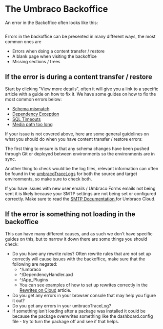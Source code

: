 # The Umbraco Backoffice

An error in the Backoffice often looks like this:

<figure><img src="images/backoffice-error.png" alt=""><figcaption></figcaption></figure>

Errors in the backoffice can be presented in many different ways, the most common ones are

* Errors when doing a content transfer / restore
* A blank page when visiting the backoffice
* Missing sections / trees

## If the error is during a content transfer / restore

Start by clicking "View more details", often it will give you a link to a specific article with a guide on how to fix it. We have some guides on how to fix the most common errors below:

* [Schema mismatch](deployments/schema-mismatches.md)
* [Dependency Exception](deployments/dependency-exceptions.md)
* [SQL Timeouts](https://docs.umbraco.com/umbraco-deploy/deploy-settings#timeout-settings)
* [Media path too long](deployments/path-too-long-exception.md)

If your issue is not covered above, here are some general guidelines on what you should do when you have content transfer / restore errors:

The first thing to ensure is that any schema changes have been pushed through Git or deployed between environments so the environments are in sync.

Another thing to check would be the log files, relevant information can often be found in the [umbracoTraceLogs](log-files.md#umbraco-logs) for both the source and target environments, so make sure to check both.

If you have issues with new user emails / Umbraco Forms emails not being sent it is likely because your SMTP settings are not being set or configured correctly. Make sure to read the [SMTP Documentation ](../smtp-settings.md)for Umbraco Cloud.

## If the error is something not loading in the backoffice

This can have many different causes, and as such we don't have specific guides on this, but to narrow it down there are some things you should check:

* Do you have any rewrite rules? Often rewrite rules that are not set up correctly will cause issues with the backoffice, make sure that the following are negated:
  * ^/umbraco
  * ^/DependencyHandler.axd
  * ^/App\_Plugins
  * You can see examples of how to set up rewrites correctly in the [Rewrites on Cloud](../going-live/manage-hostnames/rewrites-on-cloud.md) article.
* Do you get any errors in your browser console that may help you figure it out?
* Do you get any errors in your umbracoTraceLog?
* If something isn't loading after a package was installed it could be because the package overwrites something like the dashboard.config file - try to turn the package off and see if that helps.
